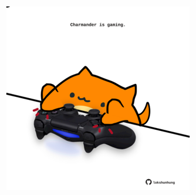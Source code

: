 <!-- built at 12/03/2025, 14:00:50 UTC -->
<p align="center">
  <img width="500" height="500" src="./ReadmeImage.svg">
</p>
